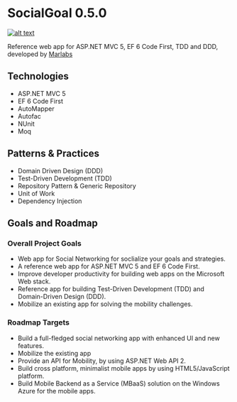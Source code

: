 SocialGoal 0.5.0
================
[![alt text](http://www.marlabs.com/sites/default/files/logo.png "Marlabs")](https://www.marlabs.com)

Reference web app for ASP.NET MVC 5, EF 6 Code First, TDD and DDD, developed by [Marlabs](https://www.marlabs.com)


Technologies
------------
* ASP.NET MVC 5
* EF 6 Code First 
* AutoMapper
* Autofac
* NUnit
* Moq

Patterns & Practices
---------------------
* Domain Driven Design (DDD)
* Test-Driven Development (TDD)
* Repository Pattern & Generic Repository
* Unit of Work 
* Dependency Injection

Goals and Roadmap
-----------------

### Overall Project Goals

* Web app for Social Networking for soclialize your goals and strategies.
* A reference web app for ASP.NET MVC 5 and EF 6 Code First.
* Improve developer productivity for building web apps on the Microsoft Web stack.
* Reference app for building Test-Driven Development (TDD) and Domain-Driven Design (DDD).
* Mobilize an existing app for solving the mobility challenges.

### Roadmap Targets

* Build a full-fledged social networking app with enhanced UI and new features.
* Mobilize the existing app
 * Provide an API for Mobility, by using ASP.NET Web API 2.  
 * Build cross platform, minimalist mobile apps by using HTML5/JavaScript platform.
 * Build Mobile Backend as a Service (MBaaS) solution on the Windows Azure for the mobile apps. 



 

